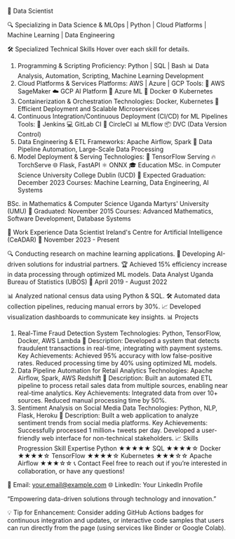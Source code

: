 🚀 Data Scientist
<!-- Replace with a personal banner image -->

🔍 Specializing in Data Science & MLOps | Python | Cloud Platforms | Machine Learning | Data Engineering


🛠️ Specialized Technical Skills
Hover over each skill for details.

1. Programming & Scripting
Proficiency: Python | SQL | Bash
📊 Data Analysis, Automation, Scripting, Machine Learning Development
2. Cloud Platforms & Services
Platforms: AWS | Azure | GCP
Tools:
🧠 AWS SageMaker
☁️ GCP AI Platform
🔧 Azure ML
🐳 Docker
⚙️ Kubernetes
3. Containerization & Orchestration
Technologies: Docker, Kubernetes
🚀 Efficient Deployment and Scalable Microservices
4. Continuous Integration/Continuous Deployment (CI/CD) for ML Pipelines
Tools:
🔧 Jenkins
💻 GitLab CI
🔄 CircleCI
📊 MLflow
📦 DVC (Data Version Control)
5. Data Engineering & ETL
Frameworks: Apache Airflow, Spark
🔄 Data Pipeline Automation, Large-Scale Data Processing
6. Model Deployment & Serving
Technologies:
🧠 TensorFlow Serving
🔥 TorchServe
🌐 Flask, FastAPI
⚛️ ONNX
🎓 Education
MSc. in Computer Science
University College Dublin (UCD)
📅 Expected Graduation: December 2023
Courses: Machine Learning, Data Engineering, AI Systems

BSc. in Mathematics & Computer Science
Uganda Martyrs' University (UMU)
📅 Graduated: November 2015
Courses: Advanced Mathematics, Software Development, Database Systems

💼 Work Experience
Data Scientist
Ireland's Centre for Artificial Intelligence (CeADAR)
📅 November 2023 - Present

🔍 Conducting research on machine learning applications.
🚀 Developing AI-driven solutions for industrial partners.
🏆 Achieved 15% efficiency increase in data processing through optimized ML models.
Data Analyst
Uganda Bureau of Statistics (UBOS)
📅 April 2019 - August 2022

📊 Analyzed national census data using Python & SQL.
🛠️ Automated data collection pipelines, reducing manual errors by 30%.
📈 Developed visualization dashboards to communicate key insights.
📊 Projects
1. Real-Time Fraud Detection System
Technologies: Python, TensorFlow, Docker, AWS Lambda
🚀 Description: Developed a system that detects fraudulent transactions in real-time, integrating with payment systems.
Key Achievements:
Achieved 95% accuracy with low false-positive rates.
Reduced processing time by 40% using optimized ML models.
2. Data Pipeline Automation for Retail Analytics
Technologies: Apache Airflow, Spark, AWS Redshift
🔄 Description: Built an automated ETL pipeline to process retail sales data from multiple sources, enabling near real-time analytics.
Key Achievements:
Integrated data from over 10+ sources.
Reduced manual processing time by 50%.
3. Sentiment Analysis on Social Media Data
Technologies: Python, NLP, Flask, Heroku
💬 Description: Built a web application to analyze sentiment trends from social media platforms.
Key Achievements:
Successfully processed 1 million+ tweets per day.
Developed a user-friendly web interface for non-technical stakeholders.
📈 Skills Progression
Skill	Expertise
Python	★★★★★
SQL	★★★★☆
Docker	★★★★☆
TensorFlow	★★★★☆
Kubernetes	★★★☆☆
Apache Airflow	★★★☆☆
📞 Contact
Feel free to reach out if you’re interested in collaboration, or have any questions!

📧 Email: your.email@example.com
🌐 LinkedIn: Your LinkedIn Profile

“Empowering data-driven solutions through technology and innovation.”

💡 Tip for Enhancement:
Consider adding GitHub Actions badges for continuous integration and updates, or interactive code samples that users can run directly from the page (using services like Binder or Google Colab).

